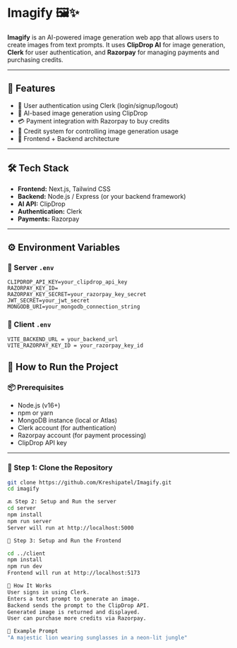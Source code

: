 # Imagify 🖼️✨

**Imagify** is an AI-powered image generation web app that allows users to create images from text prompts. It uses **ClipDrop AI** for image generation, **Clerk** for user authentication, and **Razorpay** for managing payments and purchasing credits.

---

## 🌟 Features

- 🔐 User authentication using Clerk (login/signup/logout)
- 🎨 AI-based image generation using ClipDrop
- 💳 Payment integration with Razorpay to buy credits
- 💼 Credit system for controlling image generation usage
- 🔧 Frontend + Backend architecture

---

## 🛠️ Tech Stack

- **Frontend:** Next.js, Tailwind CSS
- **Backend:** Node.js / Express (or your backend framework)
- **AI API:** ClipDrop
- **Authentication:** Clerk
- **Payments:** Razorpay

---

## ⚙️ Environment Variables

### 🔑 Server `.env`

```env
CLIPDROP_API_KEY=your_clipdrop_api_key
RAZORPAY_KEY_ID=
RAZORPAY_KEY_SECRET=your_razorpay_key_secret
JWT_SECRET=your_jwt_secret
MONGODB_URI=your_mongodb_connection_string
```
### 🔑 Client `.env`

```env
VITE_BACKEND_URL = your_backend_url
VITE_RAZORPAY_KEY_ID = your_razorpay_key_id
```

## 🚀 How to Run the Project

### 📦 Prerequisites

- Node.js (v16+)
- npm or yarn
- MongoDB instance (local or Atlas)
- Clerk account (for authentication)
- Razorpay account (for payment processing)
- ClipDrop API key

---

### 🔧 Step 1: Clone the Repository

```bash
git clone https://github.com/Kreshipatel/Imagify.git
cd imagify

🔙 Step 2: Setup and Run the server
cd server
npm install
npm run server
Server will run at http://localhost:5000

🎨 Step 3: Setup and Run the Frontend

cd ../client
npm install
npm run dev
Frontend will run at http://localhost:5173

💬 How It Works
User signs in using Clerk.
Enters a text prompt to generate an image.
Backend sends the prompt to the ClipDrop API.
Generated image is returned and displayed.
User can purchase more credits via Razorpay.

📸 Example Prompt
"A majestic lion wearing sunglasses in a neon-lit jungle"
